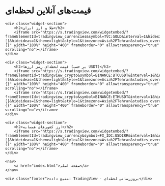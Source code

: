   <!DOCTYPE html>
<html lang="fa">
<head>
    <meta charset="UTF-8">
    <meta name="viewport" content="width=device-width, initial-scale=1.0">
    <title>Live Nerkh - قیمت آنلاین</title>
    <link rel="stylesheet" href="css/style.css">
</head>
<body>
    <h1>قیمت‌های آنلاین لحظه‌ای</h1>

    <div class="widget-section">
        <h2>طلا و ارز ایران</h2>
        <iframe src="https://s.tradingview.com/widgetembed/?frameElementId=tradingview_currencies&symbol=TVC:GOLD&interval=1&hidesidetoolbar=1&symboledit=1&saveimage=1&toolbarbg=f1f3f6&studies=[]&hideideas=1&theme=light&style=1&timezone=Asia%2FTehran&studies_overrides={}" width="100%" height="400" frameborder="0" allowtransparency="true" scrolling="no"></iframe>
    </div>

    <div class="widget-section">
        <h2>قیمت لحظه‌ای رمز ارزها (بر حسب USDT)</h2>
        <iframe src="https://s.tradingview.com/widgetembed/?frameElementId=tradingview_crypto&symbol=BINANCE:BTCUSDT&interval=1&hidesidetoolbar=1&symboledit=1&saveimage=1&toolbarbg=f1f3f6&studies=[]&hideideas=1&theme=light&style=1&timezone=Asia%2FTehran&studies_overrides={}" width="100%" height="400" frameborder="0" allowtransparency="true" scrolling="no"></iframe>
        <iframe src="https://s.tradingview.com/widgetembed/?frameElementId=tradingview_crypto&symbol=BINANCE:ETHUSDT&interval=1&hidesidetoolbar=1&symboledit=1&saveimage=1&toolbarbg=f1f3f6&studies=[]&hideideas=1&theme=light&style=1&timezone=Asia%2FTehran&studies_overrides={}" width="100%" height="400" frameborder="0" allowtransparency="true" scrolling="no"></iframe>
    </div>

    <div class="widget-section">
        <h2>ارز کشورهای همسایه</h2>
        <iframe src="https://s.tradingview.com/widgetembed/?frameElementId=tradingview_currency&symbol=FX_IDC:USDIRR&interval=1&hidesidetoolbar=1&symboledit=1&saveimage=1&toolbarbg=f1f3f6&studies=[]&hideideas=1&theme=light&style=1&timezone=Asia%2FTehran&studies_overrides={}" width="100%" height="400" frameborder="0" allowtransparency="true" scrolling="no"></iframe>
    </div>

    <nav>
        <a href="index.html">صفحه اصلی</a>
    </nav>

    <div class="footer">منبع داده: TradingView - بروزرسانی لحظه‌ای</div>
</body>
</html>
